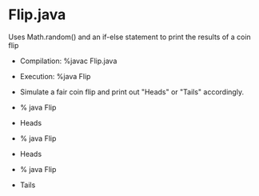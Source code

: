 # Flip.java
Uses Math.random() and an if-else statement to print the results of a coin flip

 *  Compilation:  %javac Flip.java
 *  Execution:    %java Flip
 
 *  Simulate a fair coin flip and print out "Heads" or "Tails" accordingly.
 *  % java Flip
 *  Heads
 *  % java Flip
 *  Heads
 *  % java Flip
 *  Tails
